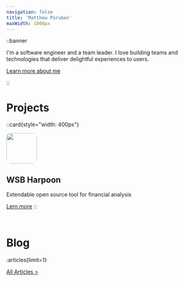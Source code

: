 ```yaml
---
navigation: false
title: 'Matthew Poruben'
maxWidth: 1000px
---
```


::banner

I'm a software engineer and a team leader. I love building teams and
technologies that deliver delightful experiences to users.

[Learn more about me](/about)

<ContactButtons/>
::


# Projects

::card{style="width: 400px"}

<img src="/images/projects/wsb-harpoon.jpg" width="80" height="80" style="border-radius: 10px"/>

## WSB Harpoon
Extendable open source tool for financial analysis

[Lern more](https://mporuben.github.io/wsb-harpoon)
::


<br/>

# Blog
:articles{limit=1}

[All Articles >](/blog)
